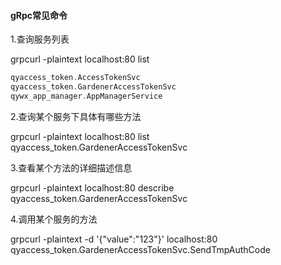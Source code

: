 #### gRpc常见命令

1.查询服务列表

grpcurl -plaintext localhost:80 list

```go
qyaccess_token.AccessTokenSvc
qyaccess_token.GardenerAccessTokenSvc
qywx_app_manager.AppManagerService	
```



2.查询某个服务下具体有哪些方法

grpcurl -plaintext localhost:80 list qyaccess_token.GardenerAccessTokenSvc



3.查看某个方法的详细描述信息

grpcurl -plaintext localhost:80 describe qyaccess_token.GardenerAccessTokenSvc



4.调用某个服务的方法

grpcurl -plaintext -d '{"value":"123"}' localhost:80 qyaccess_token.GardenerAccessTokenSvc.SendTmpAuthCode


